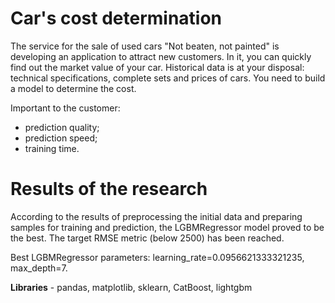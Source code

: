 # Car's cost determination

The service for the sale of used cars "Not beaten, not painted" is developing an application to attract new customers. In it, you can quickly find out the market value of your car. Historical data is at your disposal: technical specifications, complete sets and prices of cars. You need to build a model to determine the cost.

Important to the customer:

- prediction quality;
- prediction speed;
- training time.


# Results of the research

According to the results of preprocessing the initial data and preparing samples for training and prediction, the LGBMRegressor model proved to be the best. The target RMSE metric (below 2500) has been reached.

Best LGBMRegressor parameters: learning_rate=0.0956621333321235, max_depth=7.

**Libraries** - pandas, matplotlib, sklearn, CatBoost, lightgbm
